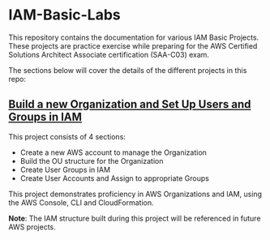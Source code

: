 # IAM-Basic-Labs
This repository contains the documentation for various IAM Basic Projects. These projects are practice exercise while preparing for the AWS Certified Solutions Architect Associate certification (SAA-C03) exam.

The sections below will cover the details of the different projects in this repo:

## [Build a new Organization and Set Up Users and Groups in IAM](Build-A-New-Organization-in-IAM.md)

This project consists of 4 sections:
* Create a new AWS account to manage the Organization
* Build the OU structure for the Organization
* Create User Groups in IAM
* Create User Accounts and Assign to appropriate Groups

This project demonstrates proficiency in AWS Organizations and IAM, using the AWS Console, CLI and CloudFormation.

**Note**: The IAM structure built during this project will be referenced in future AWS projects.
